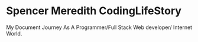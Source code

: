  # Spencer Meredith CodingLifeStory

My Document Journey As A Programmer/Full Stack Web developer/ Internet World.
     